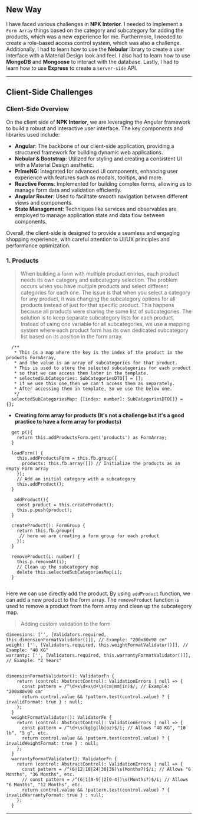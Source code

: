 ## New Way

I have faced various challenges in **NPK Interior**. I needed to implement a `Form Array` things based on the category and subcategory for adding the products, which was a new experience for me. Furthermore, I needed to create a role-based access control system, which was also a challenge. Additionally, I had to learn how to use the **Nebular** library to create a user interface with a Material Design look and feel. I also had to learn how to use **MongoDB** and **Mongoose** to interact with the database. Lastly, I had to learn how to use **Express** to create a `server-side` API.

-----------------------------------------------------------------------------------
## Client-Side Challenges
### Client-Side Overview

On the client side of **NPK Interior**, we are leveraging the Angular framework to build a robust and interactive user interface. The key components and libraries used include:

- **Angular**: The backbone of our client-side application, providing a structured framework for building dynamic web applications.
- **Nebular & Bootstrap**: Utilized for styling and creating a consistent UI with a Material Design aesthetic.
- **PrimeNG**: Integrated for advanced UI components, enhancing user experience with features such as modals, tooltips, and more.
- **Reactive Forms**: Implemented for building complex forms, allowing us to manage form data and validation efficiently.
- **Angular Router**: Used to facilitate smooth navigation between different views and components.
- **State Management**: Techniques like services and observables are employed to manage application state and data flow between components.

Overall, the client-side is designed to provide a seamless and engaging shopping experience, with careful attention to UI/UX principles and performance optimization.

### 1. Products

> When building a form with multiple product entries, each product needs its own category and subcategory selection. The problem occurs when you have multiple products and select different categories for each one.
The issue is that when you select a category for any product, it was changing the subcategory options for all products instead of just for that specific product. This happens because all products were sharing the same list of subcategories.
The solution is to keep separate subcategory lists for each product. Instead of using one variable for all subcategories, we use a mapping system where each product form has its own dedicated subcategory list based on its position in the form array.

```aiignore
  /**
   * This is a map where the key is the index of the product in the products FormArray,
   * and the value is an array of subcategories for that product.
   * This is used to store the selected subcategories for each product
   * so that we can access them later in the template.
   * selectedSubCategories: SubCategoriesDTO[] = [];
   * if we use this one,then we can't access them as separately.
   * After accessing them in template, So we use the below one.
   */
  selectedSubCategoriesMap: {[index: number]: SubCategoriesDTO[]} = {};
```
* **Creating form array for products (It's not a challenge but it's a good practice to have a form array for products)**
```aiignore
  get p(){
    return this.addProductsForm.get('products') as FormArray;
  }
  
  loadForm() {
    this.addProductsForm = this.fb.group({
      products: this.fb.array([]) // Initialize the products as an empty Form array
    });
    // Add an initial category with a subcategory
    this.addProduct();
  }
  
   addProduct(){
    const product = this.createProduct();
    this.p.push(product);
  }
  
  createProduct(): FormGroup {
    return this.fb.group({
     // here we are creating a form group for each product
    });
  }
  
  removeProduct(i: number) {
    this.p.removeAt(i);
    // Clean up the subcategory map
    delete this.selectedSubCategoriesMap[i];
  }
  
```

Here we can use directly add the product. By using `addProduct` function, we can add a new product to the form array. The `removeProduct` function is used to remove a product from the form array and clean up the subcategory map.

> Adding custom validation to the form
```aiignore
dimensions: ['', [Validators.required, this.dimensionFormatValidator()]], // Example: "200x80x90 cm"
weight: ['', [Validators.required, this.weightFormatValidator()]], // Example: "40 KG"
warranty: ['', [Validators.required, this.warrantyFormatValidator()]], // Example: "2 Years"


dimensionFormatValidator(): ValidatorFn {
    return (control: AbstractControl): ValidationErrors | null => {
      const pattern = /^\d+x\d+x\d+\s(cm|mm|in)$/; // Example: "200x80x90 cm"
      return control.value && !pattern.test(control.value) ? { invalidFormat: true } : null;
    };
  }
  weightFormatValidator(): ValidatorFn {
    return (control: AbstractControl): ValidationErrors | null => {
      const pattern = /^\d+\s(kg|g|lb|oz)$/i; // Allows "40 KG", "10 lb", "5 g", etc.
      return control.value && !pattern.test(control.value) ? { invalidWeightFormat: true } : null;
    };
  }
  warrantyFormatValidator(): ValidatorFn {
    return (control: AbstractControl): ValidationErrors | null => {
      const pattern = /^(6|12|18|24|30|36)\s(Months?)$/i; // Allows "6 Months", "36 Months", etc.
      // const pattern = /^(6|1[0-9]|2[0-4])\s(Months?)$/i; // Allows "6 Months", "12 Months", etc.
      return control.value && !pattern.test(control.value) ? { invalidWarrantyFormat: true } : null;
    };
  }
``` 

-----------------------------------------------------------------------------------


